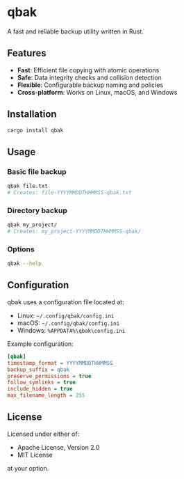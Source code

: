 # qbak

<!-- Test change for pre-commit hook -->

A fast and reliable backup utility written in Rust.

## Features

- **Fast**: Efficient file copying with atomic operations
- **Safe**: Data integrity checks and collision detection  
- **Flexible**: Configurable backup naming and policies
- **Cross-platform**: Works on Linux, macOS, and Windows

## Installation

```bash
cargo install qbak
```

## Usage

### Basic file backup
```bash
qbak file.txt
# Creates: file-YYYYMMDDTHHMMSS-qbak.txt
```

### Directory backup
```bash
qbak my_project/
# Creates: my_project-YYYYMMDDTHHMMSS-qbak/
```

### Options
```bash
qbak --help
```

## Configuration

qbak uses a configuration file located at:
- Linux: `~/.config/qbak/config.ini`
- macOS: `~/.config/qbak/config.ini`  
- Windows: `%APPDATA%\qbak\config.ini`

Example configuration:
```ini
[qbak]
timestamp_format = YYYYMMDDTHHMMSS
backup_suffix = qbak
preserve_permissions = true
follow_symlinks = true
include_hidden = true
max_filename_length = 255
```

## License

Licensed under either of:
- Apache License, Version 2.0
- MIT License

at your option. 